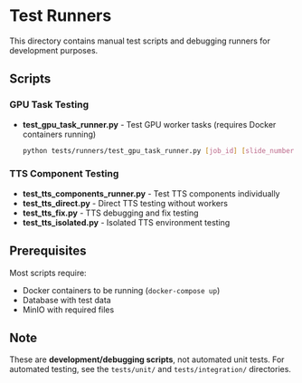 # Test Runners

This directory contains manual test scripts and debugging runners for development purposes.

## Scripts

### GPU Task Testing
- **test_gpu_task_runner.py** - Test GPU worker tasks (requires Docker containers running)
  ```bash
  python tests/runners/test_gpu_task_runner.py [job_id] [slide_number]
  ```

### TTS Component Testing
- **test_tts_components_runner.py** - Test TTS components individually
- **test_tts_direct.py** - Direct TTS testing without workers
- **test_tts_fix.py** - TTS debugging and fix testing
- **test_tts_isolated.py** - Isolated TTS environment testing

## Prerequisites

Most scripts require:
- Docker containers to be running (`docker-compose up`)
- Database with test data
- MinIO with required files

## Note

These are **development/debugging scripts**, not automated unit tests. For automated testing, see the `tests/unit/` and `tests/integration/` directories.